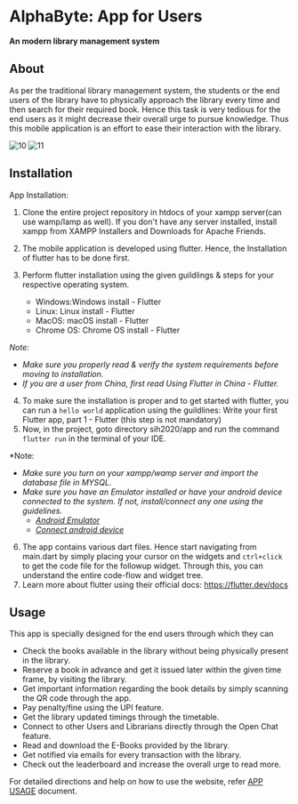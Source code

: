 # AlphaByte: App for Users
**An modern library management system**

## About 
As per the traditional library management system, the students or the end users of the library have to physically approach the library every time and then search for their required book. Hence this task is very tedious for the end users as it might decrease their overall urge to pursue knowledge. Thus this mobile application is an effort to ease their interaction with the library.

![10](https://user-images.githubusercontent.com/51905437/128193990-99fe1375-d65d-463b-89ef-9bad390b5e8f.png)
![11](https://user-images.githubusercontent.com/51905437/128194010-b77ae30a-c2fa-441c-94ef-429c8c75b8d9.png)



## Installation
App Installation:

1. Clone the entire project repository in htdocs of your xampp server(can use wamp/lamp as well). If you don't have any server installed, install xampp from XAMPP Installers and Downloads for Apache Friends.
2. The mobile application is developed using flutter. Hence, the Installation of flutter has to be done first. 
3. Perform flutter installation using the given guildlings & steps for your respective operating system. 

   - Windows:Windows install - Flutter
   - Linux: Linux install - Flutter
   - MacOS: macOS install - Flutter
   - Chrome OS: Chrome OS install - Flutter

*Note:*
- *Make sure you properly read & verify the system requirements before moving to installation.*
- *If you are a user from China, first read Using Flutter in China - Flutter.*

4. To make sure the installation is proper and to get started with flutter, you can run a `hello world` application using the guildlines: Write your first Flutter app, part 1 - Flutter
(this step is not mandatory)
5. Now, in the project, goto directory sih2020/app and run the command `flutter run` in the terminal of your IDE.

*Note:
   - *Make sure you turn on your xampp/wamp server and import the database file in MYSQL.*
   - *Make sure you have an Emulator installed or have your android device connected to the system. If not, install/connect any one using the guidelines.*
      - *[Android Emulator](https://developer.android.com/studio/run/emulator)*
      - *[Connect android device](https://flutter-examples.com/run-test-flutter-apps-directly-on-real-android-device/)*

6. The app contains various dart files. Hence start navigating from main.dart by simply placing your cursor on the widgets and `ctrl+click` to get the code file for the followup widget. Through this, you can understand the entire code-flow and widget tree.
7. Learn more about flutter using their official docs: https://flutter.dev/docs 



## Usage
This app is specially designed for the end users through which they can

   - Check the books available in the library without being physically present in the library.
   - Reserve a book in advance and get it issued later within the given time frame, by visiting the library.
   - Get important information regarding the book details by simply scanning the QR code through the app.
   - Pay penalty/fine using the UPI feature.
   - Get the library updated timings through the timetable.
   - Connect to other Users and Librarians directly through the Open Chat feature.
   - Read and download the E-Books provided by the library.
   - Get notified via emails for every transaction with the library.
   - Check out the leaderboard and increase the overall urge to read more.

For detailed directions and help on how to use the website, refer [APP USAGE](https://github.com/SYMMKA/sih2020/blob/master/app/APP%20USAGE.md) document.

